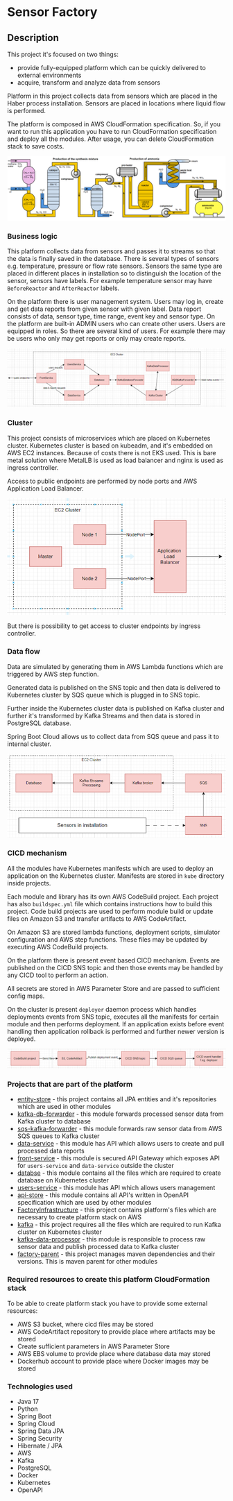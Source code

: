 # Sensor Factory

## Description

This project it's focused on two things:
* provide fully-equipped platform which can be quickly delivered to external environments
* acquire, transform and analyze data from sensors 

Platform in this project collects data from sensors which are placed in the Haber process installation. Sensors are placed in locations where liquid flow is performed. 

The platform is composed in AWS CloudFormation specification. So, if you want to run this application you have to run CloudFormation specification and deploy all the modules. After usage, you can delete CloudFormation stack to save costs.

![Haber Process](profile/haber_process.png)

### Business logic

This platform collects data from sensors and passes it to streams so that the data is finally saved in the database. There is several types of sensors e.g. temperature, pressure or flow rate sensors. Sensors the same type are placed in different places in installation so to distinguish the location of the sensor, sensors have labels. For example temperature sensor may have `BeforeReactor` and `AfterReactor` labels.

On the platform there is user management system. Users may log in, create and get data reports from given sensor with given label. Data report consists of data, sensor type, time range, event key and sensor type. On the platform are built-in ADMIN users who can create other users. Users are equipped in roles. So there are several kind of users. For example there may be users who only may get reports or only may create reports.

![Microservices](profile/microservices.png)

### Cluster

This project consists of microservices which are placed on Kubernetes cluster. Kubernetes cluster is based on kubeadm, and it's embedded on AWS EC2 instances. Because of costs there is not EKS used. This is bare metal solution where MetalLB is used as load balancer and nginx is used as ingress controller. 

Access to public endpoints are performed by node ports and AWS Application Load Balancer.

![Cluster Access](profile/cluster_access.png)

But there is possibility to get access to cluster endpoints by ingress controller.

### Data flow

Data are simulated by generating them in AWS Lambda functions which are triggered by AWS step function. 

Generated data is published on the SNS topic and then data is delivered to Kubernetes cluster by SQS queue which is plugged in to SNS topic.

Further inside the Kubernetes cluster data is published on Kafka cluster and further it's transformed by Kafka Streams and then data is stored in PostgreSQL database.

Spring Boot Cloud allows us to collect data from SQS queue and pass it to internal cluster.

![Data Flow](profile/data_flow.png)

### CICD mechanism

All the modules have Kubernetes manifests which are used to deploy an application on the Kubernetes cluster. Manifests are stored in `kube` directory inside projects. 

Each module and library has its own AWS CodeBuild project. Each project has also `buildspec.yml` file which contains instructions how to build this project. Code build projects are used to perform module build or update files on Amazon S3 and transfer artifacts to AWS CodeArtifact. 

On Amazon S3 are stored lambda functions, deployment scripts, simulator configuration and AWS step functions. These files may be updated by executing AWS CodeBuild projects.

On the platform there is present event based CICD mechanism. Events are published on the CICD SNS topic and then those events may be handled by any CICD tool to perform an action.

All secrets are stored in AWS Parameter Store and are passed to sufficient config maps.

On the cluster is present `deployer` daemon process which handles deployments events from SNS topic, executes all the manifests for certain module and then performs deployment. If an application exists before event handling then application rollback is performed and further newer version is deployed.

![CICD Process](profile/cicd_process.png)

### Projects that are part of the platform

* [entity-store](https://github.com/MySensorFactory/entity-store) - this project contains all JPA entities and it's repositories which are used in other modules
* [kafka-db-forwarder](https://github.com/MySensorFactory/kafka-db-forwarder) - this module forwards processed sensor data from Kafka cluster to database
* [sqs-kafka-forwarder](https://github.com/MySensorFactory/sqs-kafka-forwarder) - this module forwards raw sensor data from AWS SQS queues to Kafka cluster
* [data-service](https://github.com/MySensorFactory/data-service) - this module has API which allows users to create and pull processed data reports
* [front-service](https://github.com/MySensorFactory/front-service) - this module is secured API Gateway which exposes API for `users-service` and `data-service` outside the cluster
* [databse](https://github.com/MySensorFactory/database) - this module contains all the files which are required to create database on Kubernetes cluster
* [users-service](https://github.com/MySensorFactory/users-service) - this module has API which allows users management
* [api-store](https://github.com/MySensorFactory/api-store) - this module contains all API's written in OpenAPI specification which are used by other modules
* [FactoryInfrastructure](https://github.com/MySensorFactory/FactoryInfrastructure) - this project contains platform's files which are necessary to create platform stack on AWS
* [kafka](https://github.com/MySensorFactory/kafka) - this project requires all the files which are required to run Kafka cluster on Kubernetes cluster
* [kafka-data-processor](https://github.com/MySensorFactory/kafka-data-processor) - this module is responsible to process raw sensor data and publish processed data to Kafka cluster
* [factory-parent](https://github.com/MySensorFactory/factory-parent) - this project manages maven dependencies and their versions. This is maven parent for other modules 

### Required resources to create this platform CloudFormation stack

To be able to create platform stack you have to provide some external resources:

* AWS S3 bucket, where cicd files may be stored
* AWS CodeArtifact repository to provide place where artifacts may be stored
* Create sufficient parameters in AWS Parameter Store
* AWS EBS volume to provide place where database data may stored
* Dockerhub account to provide place where Docker images may be stored

### Technologies used

* Java 17
* Python
* Spring Boot
* Spring Cloud
* Spring Data JPA
* Spring Security
* Hibernate / JPA
* AWS
* Kafka
* PostgreSQL
* Docker
* Kubernetes
* OpenAPI

